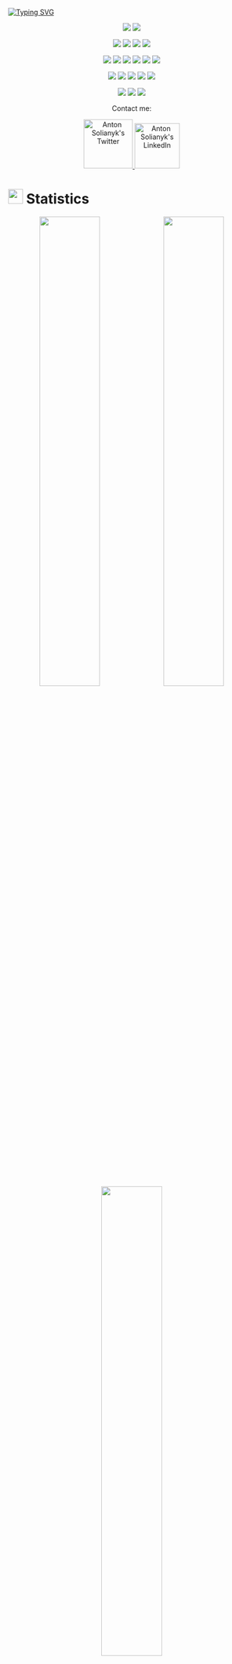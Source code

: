 <a href="https://git.io/typing-svg"><img src="https://readme-typing-svg.demolab.com?font=Fira+Code&pause=100&background=33333300&center=true&width=1000&lines=I+love+coding+;keep+grinding" alt="Typing SVG" /></a>

<p>
<div align="center" target="_blank">
  <img src="https://img.shields.io/twitter/follow/anton_solianyk?style=social">
  <img src="https://img.shields.io/github/followers/antonio-backnotfront?style=social">
</div>
</p>

<p>
<div align="center">
<img src="https://img.shields.io/badge/Java-ED8B00?style=for-the-badge&logo=openjdk&logoColor=white">
  <img src="https://img.shields.io/badge/JavaScript-000000.svg?style=for-the-badge&logo=javascript&logoColor=F7E017">
  <img src="https://img.shields.io/badge/HTML5-F26624.svg?style=for-the-badge&logo=html5&logoColor=white">
  <img src="https://img.shields.io/badge/CSS-2465F1.svg?style=for-the-badge&logo=CSS3&logoColor=white">
</div>
</p>

<p>
<div align="center">
<img src="https://img.shields.io/badge/React-20232A?style=for-the-badge&logo=react&logoColor=61DAFB">
<img src="https://img.shields.io/badge/React_Router-CA4245?style=for-the-badge&logo=react-router&logoColor=white">
<img src="https://img.shields.io/badge/Redux-593D88?style=for-the-badge&logo=redux&logoColor=white">
<img src="https://img.shields.io/badge/Sass-CC6699?style=for-the-badge&logo=sass&logoColor=white">
<img src="https://img.shields.io/badge/Tailwind_CSS-38B2AC?style=for-the-badge&logo=tailwind-css&logoColor=white">
<img src="https://img.shields.io/badge/Vite-B73BFE?style=for-the-badge&logo=vite&logoColor=FFD62E">
</div>
</p>

<p>
<div align="center">
<img src="https://img.shields.io/badge/Figma-F24E1E?style=for-the-badge&logo=figma&logoColor=white">
  <img src="https://img.shields.io/badge/GitHub-%23121011.svg?style=for-the-badge&logo=github&logoColor=white">
  <img src="https://img.shields.io/badge/Git-%23F05033.svg?style=for-the-badge&logo=git&logoColor=white">
  <img src="https://img.shields.io/badge/Visual%20Studio%20Code-0078d7.svg?style=for-the-badge&logo=visual-studio-code&logoColor=white">
  <img src="https://img.shields.io/badge/-Stackoverflow-FE7A16?style=for-the-badge&logo=stack-overflow&logoColor=white">
</div>
</p>

<p>
<div align="center">
  <img src="https://img.shields.io/badge/Jira-2684FF.svg?style=for-the-badge&logo=Jira&logoColor=white">
  <img src="https://img.shields.io/badge/Notion-%23000000.svg?style=for-the-badge&logo=notion&logoColor=white">
  <img src="https://img.shields.io/badge/Miro-F7C922?style=for-the-badge&logo=Miro&logoColor=050036">
</div>
</p>

<p align="center">Contact me:</p>
<p>
<div align="center">
	<a href="https://twitter.com/anton_solianyk" rel="nofollow">
  		<img alt="Anton Solianyk's Twitter" width="100px" src="https://img.shields.io/badge/LinkedIn-0077B5?style=for-the-badge&logo=linkedin&logoColor=white" style="max-width: 100%;">
	</a>
	<a href="https://www.linkedin.com/in/anton-solianyk-906453221/" rel="nofollow">
  		<img alt="Anton Solianyk's LinkedIn" width="92px" src="https://img.shields.io/badge/Twitter-1DA1F2?style=for-the-badge&logo=twitter&logoColor=white" style="max-width: 100%;">
	</a>
</div>
</p>

# <img src="https://media4.giphy.com/media/MIGbtLZoVjbl0bYbAd/giphy.gif?cid=ecf05e472t2h0i8d7dcjaoau9iqtchhr899hxmpxzzgc7lyw&rid=giphy.gif" width="30"> Statistics

<p align="center">
	<img width="49.5%" src="https://github-readme-streak-stats.herokuapp.com/?user=antonio-backnotfront&theme=radical&hide_border=true">	
    <img width="49.5%" src="https://github-readme-stats.vercel.app/api?username=antonio-backnotfront&show_icons=true&include_all_commits=true&theme=radical&hide_border=true">
</p>

<br/>

<p align="center">
    <img width="49.5%" src="https://github-readme-stats.vercel.app/api/top-langs/?username=antonio-backnotfront&theme=radical&bg_color=282828&hide_border=true&include_all_commits=true&count_private=true&layout=compact"></p>
<br>


<p align="center"><img src="https://profile-counter.glitch.me/antonio-backnotfront/count.svg"></p>

## <img src="https://media1.giphy.com/media/Q8PQ1KuarrYucCMVTJ/giphy.gif?cid=ecf05e47odgm8bs8cmb8cf1ijmfzqaeeu9fzmx6nbcv06ky2&rid=giphy.gif" width="30"> Current Projects
<ul>			
	<li><i><a href="https://github.com/Igoryakib/ForecastPet">Forecast Fox</a></i>:<ul><li>A pet-project's main idea is to provide accurate weather forecast from any edge of the world as well as convenient User Interface in order to make users feel comfortable during their new experience with Forecast Fox</li></ul></li>
</ul>

## <img src="https://user-images.githubusercontent.com/82110564/189553856-2e7f8f30-80b4-484f-bfaa-9e5eb10f24e5.gif" width="30">About Me


